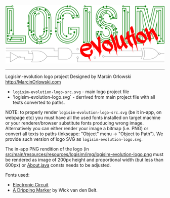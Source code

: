 [![Logisim-evolution](logisim-evolution-logo.svg)](https://github.com/logisim-evolution/logisim-evolution)

---

Logisim-evolution logo project
Designed by Marcin Orlowski <http://MarcinOrlowski.com>

* `logisim-evolution-logo-src.svg` - main logo project file
* 'logisim-evolution-logo.svg` - derrived from main project file with all texts converted to paths.

NOTE: to properly render `logisim-evolution-logo-src.svg` (be it in-app, on webpage etc) you must
have all the used fonts installed on target machine or your renderer/browser substitute fonts
producing wrong image. Alternatively you can either render your image a bitmap (i.e. PNG) or
convert all texts to paths (Inkscape: "Object" menu -> "Object to Path"). We provide such version
of logo SVG as `logisim-evolution-logo.svg`.

The in-app PNG rendition of the logo (in [src/main/resources/resources/logisim/img/logisim-evolution-logo.png](../src/main/resources/resources/logisim/img/logisim-evolution-logo.png)
must be rendered as image of 200px height and proportional width (but less than 600px)
or [About.java](../src/main/java/com/cburch/logisim/gui/start/About.java) consts needs to be adjusted.

Fonts used:
* [Electronic Circuit](https://textfonts.net/electronic-circuit-font.html)
* [A Dripping Marker](https://www.1001freefonts.com/a-dripping-marker.font) by Wick van den Belt.

